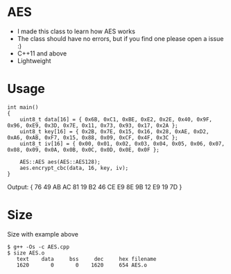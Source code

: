 # AES
 
* I made this class to learn how AES works
* The class should have no errors, but if you find one please open a issue :)
* C++11 and above
* Lightweight

# Usage

```
int main()
{
    uint8_t data[16] = { 0x6B, 0xC1, 0xBE, 0xE2, 0x2E, 0x40, 0x9F, 0x96, 0xE9, 0x3D, 0x7E, 0x11, 0x73, 0x93, 0x17, 0x2A };
    uint8_t key[16] = { 0x2B, 0x7E, 0x15, 0x16, 0x28, 0xAE, 0xD2, 0xA6, 0xAB, 0xF7, 0x15, 0x88, 0x09, 0xCF, 0x4F, 0x3C };
    uint8_t iv[16] = { 0x00, 0x01, 0x02, 0x03, 0x04, 0x05, 0x06, 0x07, 0x08, 0x09, 0x0A, 0x0B, 0x0C, 0x0D, 0x0E, 0x0F };

    AES::AES aes(AES::AES128);
    aes.encrypt_cbc(data, 16, key, iv);
}
```

Output: { 76 49 AB AC 81 19 B2 46  CE E9 8E 9B 12 E9 19 7D }

# Size
Size with example above

```
$ g++ -Os -c AES.cpp
$ size AES.o     
   text    data     bss     dec     hex filename
   1620       0       0    1620     654 AES.o
```
